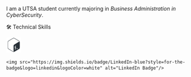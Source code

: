 I am a UTSA student currently majoring in *Business Administration in CyberSecurity*.

:hammer_and_wrench: Technical Skills
<div>
  <img src="https://github.com/devicons/devicon/blob/master/icons/bash/bash-plain.svg" title="Bash" alt="bash" width="40" height="40"/>&nbsp;
</div>
<p> </p>
<div id="badges">

    <img src="https://img.shields.io/badge/LinkedIn-blue?style=for-the-badge&logo=linkedin&logoColor=white" alt="LinkedIn Badge"/>
</div>
